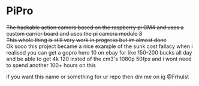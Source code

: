 # PiPro
~~The hackable action camera based on the raspberry pi CM4 and uses a custom carrier board and uses the pi camera module 3~~  
~~This whole thing is still very work in progress but im almost done~~  
Ok sooo this project became a nice example of the sunk cost fallacy when i realised you can get a gopro hero 10 on ebay for like 150-200 bucks all day and be able to get 4k 120 insted of the cm3's 1080p 50fps and i wont need to spend another 100+ hours on this  

if you want this name or something for ur repo then dm me on ig @Frhulst
